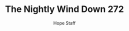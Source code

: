 ---
image: /assets/img/nwd/272_nwd_psalm_139_23_niv.png
title: The Nightly Wind Down 272
categories:
  - The Nightly Wind Down
author: Hope Staff
notes: The Nightly Wind Down 272
embed: >-
  EMBED_GOES_HERE
transcript: >-
  SOME LINES OF TEXT START HERE
---